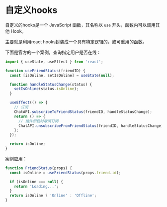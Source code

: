 # 自定义hooks  

自定义的hooks是一个 JavaScript 函数，其名称以 `use` 开头，函数内可以调用其他 Hook。

主要就是利用react hooks封装成一个具有特定逻辑的，或可重用的函数。

下面是官方的一个案例，查询指定用户是否在线：
```js
import { useState, useEffect } from 'react';

function useFriendStatus(friendID) {
  const [isOnline, setIsOnline] = useState(null); 

  function handleStatusChange(status) {
    setIsOnline(status.isOnline);
  }

  useEffect(() => {
    // 订阅
    ChatAPI.subscribeToFriendStatus(friendID, handleStatusChange);
    return () => {
      // 组件卸载时取消订阅
      ChatAPI.unsubscribeFromFriendStatus(friendID, handleStatusChange);
    };
  });

  return isOnline;
}
```

案例应用：
```js
function FriendStatus(props) {
  const isOnline = useFriendStatus(props.friend.id);

  if (isOnline === null) {
    return 'Loading...';
  }
  return isOnline ? 'Online' : 'Offline';
}
```